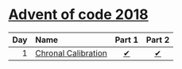 [Advent of code 2018](https://adventofcode.com/2018)
=====================
| Day | Name                        | Part 1                      | Part 2                      |
|----:|:----------------------------|:---------------------------:|:---------------------------:|
| 1   | [Chronal Calibration][Day1] | [&#10004;](./Day1/Part1.fs) | [&#10004;](./Day1/Part2.fs) |

[Day1]: https://adventofcode.com/2018/day/1